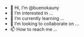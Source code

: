 - 👋 Hi, I’m @buenokauny
- 👀 I’m interested in ...
- 🌱 I’m currently learning ...
- 💞️ I’m looking to collaborate on ...
- 📫 How to reach me ...


